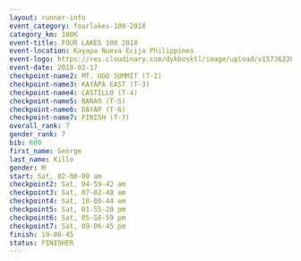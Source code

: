 ```yaml
---
layout: runner-info 
event_category: fourlakes-100-2018 
category_km: 100K 
event-title: FOUR LAKES 100 2018 
event-location: Kayapa Nueva Ecija Philippines 
event-logo: https://res.cloudinary.com/dykbosktl/image/upload/v1573622832/Logo/logo_1_hdutmh.jpg 
event-date: 2018-02-17 
checkpoint-name2: MT. UGO SUMMIT (T-2) 
checkpoint-name3: KAYAPA EAST (T-3) 
checkpoint-name4: CASTILLO (T-4) 
checkpoint-name5: BANAO (T-5) 
checkpoint-name6: DAYAP (T-6) 
checkpoint-name7: FINISH (T-7) 
overall_rank: 7
gender_rank: 7
bib: 600
first_name: George
last_name: Killo
gender: M
start: Sat, 02-00-00 am
checkpoint2: Sat, 04-59-42 am
checkpoint3: Sat, 07-02-48 am
checkpoint4: Sat, 10-00-44 am
checkpoint5: Sat, 01-55-20 pm
checkpoint6: Sat, 05-58-59 pm
checkpoint7: Sat, 09-06-45 pm
finish: 19-06-45
status: FINISHER
---
```

